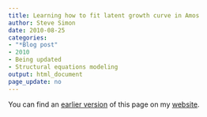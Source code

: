 ```yaml
---
title: Learning how to fit latent growth curve in Amos
author: Steve Simon
date: 2010-08-25
categories:
- "*Blog post"
- 2010
- Being updated
- Structural equations modeling
output: html_document
page_update: no
---
```


You can find an [earlier version][sim1] of this page on my [website][sim2].

[sim1]: http://www.pmean.com/10/LatentGrowth.html
[sim2]: http://www.pmean.com
